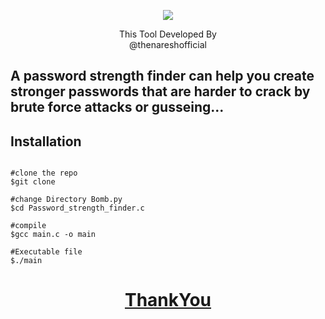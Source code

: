 <p align=center>

<img src='assets/img_1.png'>

<p align='center'>This Tool Developed By <br> <a herf="https://www.instagram.com/the_naresh_offcial/">@thenareshofficial</p>

## A password strength finder can help you create stronger passwords that are harder to crack by brute force attacks or gusseing...


## Installation

```console

#clone the repo
$git clone 

#change Directory Bomb.py
$cd Password_strength_finder.c

#compile
$gcc main.c -o main

#Executable file
$./main

```


<h1 align='center'><u>ThankYou</u></h1>
